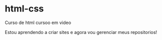 # html-css
 Curso de html cursoo em video

Estou aprendendo a criar sites e agora vou gerenciar meus repositorios!
